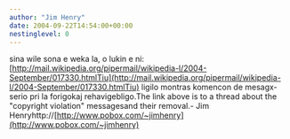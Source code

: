 ```yaml
---
author: "Jim Henry"
date: 2004-09-22T14:54:00+00:00
nestinglevel: 0
---
```

sina wile sona e weka la, o lukin e ni:[http://mail.wikipedia.org/pipermail/wikipedia-l/2004-September/017330.htmlTiu](http://mail.wikipedia.org/pipermail/wikipedia-l/2004-September/017330.htmlTiu) ligilo montras komencon de mesagx-serio pri la forigokaj rehavigebligo.The link above is to a thread about the "copyright violation" messagesand their removal.- Jim Henryhttp://[http://www.pobox.com/~jimhenry](http://www.pobox.com/~jimhenry)
